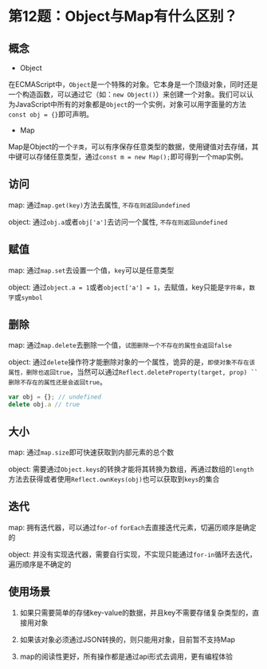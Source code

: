 # 第12题：Object与Map有什么区别？

## 概念

* Object

在ECMAScript中，`Object`是一个特殊的对象。它本身是一个顶级对象，同时还是一个构造函数，可以通过它（如：`new Object()`）来创建一个对象。我们可以认为JavaScript中所有的对象都是`Object`的一个实例，对象可以用字面量的方法`const obj = {}`即可声明。

* Map

Map是Object的一个`子类`，可以有序保存任意类型的数据，使用键值对去存储，其中键可以存储任意类型，通过`const m = new Map();`即可得到一个map实例。

## 访问

map: 通过`map.get(key)`方法去属性, `不存在则返回undefined`

object: 通过`obj.a`或者`obj['a']`去访问一个属性, `不存在则返回undefined`

## 赋值

map: 通过`map.set`去设置一个值，`key`可以是任意类型

object: 通过`object.a = 1`或者`object['a'] = 1`，去赋值，key只能是`字符串`，`数字`或`symbol`

## 删除

map: 通过`map.delete`去删除一个值，`试图删除一个不存在的属性会返回false`

object: 通过`delete`操作符才能删除对象的一个属性，诡异的是，`即使对象不存在该属性，删除也返回true`，当然可以通过`Reflect.deleteProperty(target, prop) ``删除不存在的属性还是会返回true`。

```js
var obj = {}; // undefined
delete obj.a // true
```

## 大小

map: 通过`map.size`即可快速获取到内部元素的总个数

object: 需要通过`Object.keys`的转换才能将其转换为数组，再通过数组的`length`方法去获得或者使用`Reflect.ownKeys(obj)`也可以获取到`keys`的集合

## 迭代

map: 拥有迭代器，可以通过`for-of` `forEach`去直接迭代元素，切遍历顺序是确定的

object: 并没有实现迭代器，需要自行实现，不实现只能通过`for-in`循环去迭代，遍历顺序是不确定的

## 使用场景

1. 如果只需要简单的存储key-value的数据，并且key不需要存储复杂类型的，直接用对象

2. 如果该对象必须通过JSON转换的，则只能用对象，目前暂不支持Map

3. map的阅读性更好，所有操作都是通过api形式去调用，更有编程体验